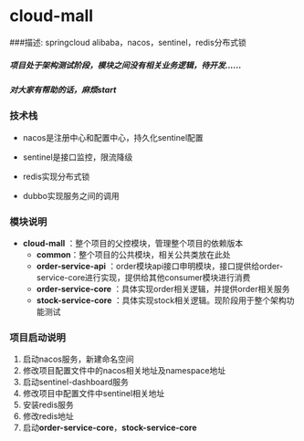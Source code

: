 # cloud-mall
###描述:
springcloud alibaba，nacos，sentinel，redis分布式锁

##### 项目处于架构测试阶段，模块之间没有相关业务逻辑，待开发......
##### 对大家有帮助的话，麻烦start
### 技术栈

- nacos是注册中心和配置中心，持久化sentinel配置

- sentinel是接口监控，限流降级

- redis实现分布式锁
- dubbo实现服务之间的调用



### 模块说明

- **cloud-mall**  ：整个项目的父控模块，管理整个项目的依赖版本
  - **common**：整个项目的公共模块，相关公共类放在此处
  - **order-service-api** ：order模块api接口申明模块，接口提供给order-service-core进行实现，提供给其他consumer模块进行消费
  - **order-service-core** ：具体实现order相关逻辑，并提供order相关服务
  - **stock-service-core** ：具体实现stock相关逻辑。现阶段用于整个架构功能测试



### 项目启动说明

1. 启动nacos服务，新建命名空间
2. 修改项目配置文件中的nacos相关地址及namespace地址
3. 启动sentinel-dashboard服务
4. 修改项目中配置文件中sentinel相关地址
5. 安装redis服务
6. 修改redis地址
7. 启动**order-service-core**，**stock-service-core**





